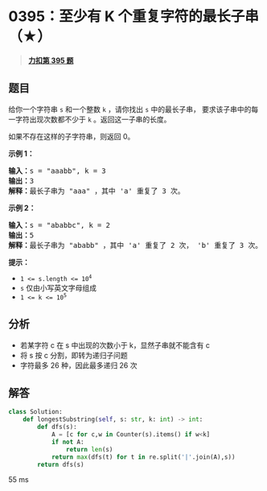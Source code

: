 # 0395：至少有 K 个重复字符的最长子串（★）


> <u>**[力扣第 395 题](https://leetcode.cn/problems/longest-substring-with-at-least-k-repeating-characters/)**</u>

## 题目

<p>给你一个字符串 <code>s</code> 和一个整数 <code>k</code> ，请你找出 <code>s</code> 中的最长子串， 要求该子串中的每一字符出现次数都不少于 <code>k</code> 。返回这一子串的长度。</p>

<p data-pm-slice="1 1 []">如果不存在这样的子字符串，则返回 0。</p>



<p><strong>示例 1：</strong></p>

<pre>
<strong>输入：</strong>s = "aaabb", k = 3
<strong>输出：</strong>3
<strong>解释：</strong>最长子串为 "aaa" ，其中 'a' 重复了 3 次。
</pre>

<p><strong>示例 2：</strong></p>

<pre>
<strong>输入：</strong>s = "ababbc", k = 2
<strong>输出：</strong>5
<strong>解释：</strong>最长子串为 "ababb" ，其中 'a' 重复了 2 次， 'b' 重复了 3 次。</pre>



<p><strong>提示：</strong></p>

<ul>
<li><code>1 &lt;= s.length &lt;= 10<sup>4</sup></code></li>
<li><code>s</code> 仅由小写英文字母组成</li>
<li><code>1 &lt;= k &lt;= 10<sup>5</sup></code></li>
</ul>


## 分析

- 若某字符 c 在 s 中出现的次数小于 k，显然子串就不能含有 c
- 将 s 按 c 分割，即转为递归子问题
- 字符最多 26 种，因此最多递归 26 次

## 解答

```python
class Solution:
    def longestSubstring(self, s: str, k: int) -> int:
        def dfs(s):
            A = [c for c,w in Counter(s).items() if w<k]
            if not A:
                return len(s)
            return max(dfs(t) for t in re.split('|'.join(A),s))
        return dfs(s)
```
55 ms


